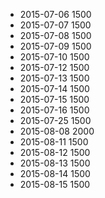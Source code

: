 - 2015-07-06 1500
- 2015-07-07 1500
- 2015-07-08 1500
- 2015-07-09 1500
- 2015-07-10 1500
- 2015-07-12 1500
- 2015-07-13 1500
- 2015-07-14 1500
- 2015-07-15 1500
- 2015-07-16 1500
- 2015-07-25 1500
- 2015-08-08 2000
- 2015-08-11 1500
- 2015-08-12 1500
- 2015-08-13 1500
- 2015-08-14 1500
- 2015-08-15 1500

